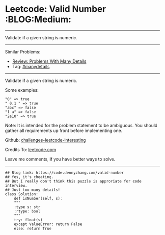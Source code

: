 
# Leetcode: Valid Number     :BLOG:Medium:

---

Validate if a given string is numeric.  

---

Similar Problems:  

-   [Review: Problems With Many Details](https://code.dennyzhang.com/review-manydetails)
-   Tag: [#manydetails](https://code.dennyzhang.com/tag/manydetails)

---

Validate if a given string is numeric.  

Some examples:  

    "0" => true
    " 0.1 " => true
    "abc" => false
    "1 a" => false
    "2e10" => true

Note: It is intended for the problem statement to be ambiguous. You should gather all requirements up front before implementing one.  

Github: [challenges-leetcode-interesting](https://github.com/DennyZhang/challenges-leetcode-interesting/tree/master/problems/valid-number)  

Credits To: [leetcode.com](https://leetcode.com/problems/valid-number/description/)  

Leave me comments, if you have better ways to solve.  

---

    ## Blog link: https://code.dennyzhang.com/valid-number
    ## Yes, it's cheating.
    ## But I really don't think this puzzle is approriate for code interview.
    ## Just too many details!
    class Solution:
        def isNumber(self, s):
    	"""
    	:type s: str
    	:rtype: bool
    	"""
    	try: float(s)
    	except ValueError: return False
    	else: return True

